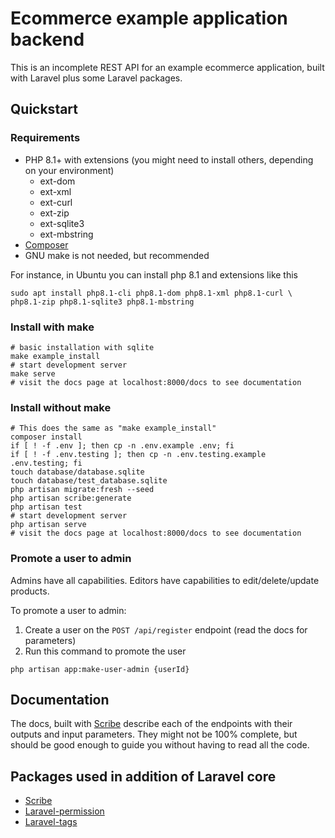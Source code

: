 # Ecommerce example application backend

This is an incomplete REST API for an example ecommerce application,
built with Laravel plus some Laravel packages.

## Quickstart

### Requirements
- PHP 8.1+ with extensions (you might need to install others, depending on your environment)
    - ext-dom
    - ext-xml
    - ext-curl
    - ext-zip
    - ext-sqlite3
    - ext-mbstring
- [Composer](https://getcomposer.org/download/) 
- GNU make is not needed, but recommended

For instance, in Ubuntu you can install php 8.1 and extensions like this
```shell
sudo apt install php8.1-cli php8.1-dom php8.1-xml php8.1-curl \
php8.1-zip php8.1-sqlite3 php8.1-mbstring 
```

### Install with make

```shell
# basic installation with sqlite
make example_install 
# start development server
make serve
# visit the docs page at localhost:8000/docs to see documentation
```


### Install without make

```shell
# This does the same as "make example_install"
composer install
if [ ! -f .env ]; then cp -n .env.example .env; fi
if [ ! -f .env.testing ]; then cp -n .env.testing.example .env.testing; fi
touch database/database.sqlite
touch database/test_database.sqlite
php artisan migrate:fresh --seed
php artisan scribe:generate
php artisan test
# start development server
php artisan serve
# visit the docs page at localhost:8000/docs to see documentation
```

### Promote a user to admin

Admins have all capabilities. Editors have capabilities to edit/delete/update products.

To promote a user to admin:
1. Create a user on the `POST /api/register` endpoint (read the docs for parameters)
2. Run this command to promote the user
```shell
php artisan app:make-user-admin {userId}
```

## Documentation

The docs, built with [Scribe](https://scribe.knuckles.wtf/laravel/)
describe each of the endpoints with their outputs and input parameters.
They might not be 100% complete, but should be good enough to guide you
without having to read all the code. 

## Packages used in addition of Laravel core

- [Scribe](https://scribe.knuckles.wtf/laravel/)
- [Laravel-permission](https://spatie.be/docs/laravel-permission/v5/introduction)
- [Laravel-tags](https://spatie.be/docs/laravel-tags/v4/introduction)
